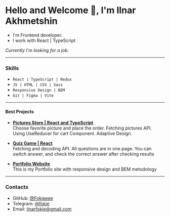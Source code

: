 # **Hello and Welcome 👋, I'm Ilnar Akhmetshin**

- I'm Frontend developer.
- I work with React | TypeScript

_Currently I'm looking for a job._

---

### **Skills**

- `React | TypeScript | Redux `
- `JS | HTML | CSS | Sass `
- `Responsive Design | BEM`
- `Git | Figma | Vite`

---

#### **Best Projects**

* **[Pictures Store | React and TypeScript](https://github.com/Fokieeee/pictures-store-react-ts)**  
  Choose favorite picture and place the order. Fetching pictures API. Using UseReducer for cart Component. Adaptive Design. 

* **[Quiz Game | React](https://github.com/Fokieeee/quizz-game-react)**  
  Fetching and decoding API. All questions are in one page. You can switch answer, and check the correct answer after checking results  

* **[Portfolio Website](https://github.com/Fokieeee/portfolio-website)**  
  This is my Portfolio site with responsive design and BEM metodology
<!-- ---

### **Additional Info**

- Birth date: April 04, 2001
- Citizenship: Russian Federation
- Current Location: Tashkent, Uzbekistan(Ready to relocate)

#### **Languages**

- Russian: Native
- English: С1

--- -->
---

### **Contacts**

- GitHub: [@Fokieeee](https://github.com/Fokieeee)
- Telegram: [@fokie](https://t.me/fokie)
- Email: [ilnarfokie@gmail.com](mailto:ilnarfokie@gmail.com)


